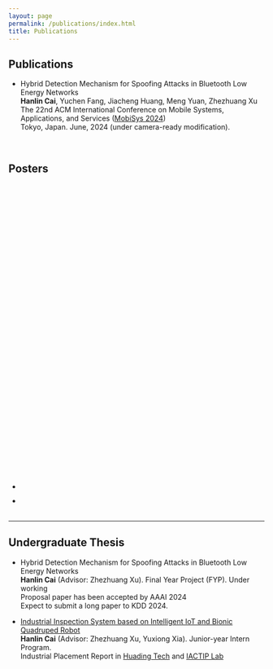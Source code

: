 ```yaml
---
layout: page
permalink: /publications/index.html
title: Publications
---
```


## Publications

- Hybrid Detection Mechanism for Spoofing Attacks in Bluetooth Low Energy Networks<br>**Hanlin Cai**, Yuchen Fang, Jiacheng Huang, Meng Yuan, Zhezhuang Xu<br>The 22nd ACM International Conference on Mobile Systems, Applications, and Services ([MobiSys 2024](https://www.sigmobile.org/mobisys/2024/))<br>Tokyo, Japan. June, 2024 (under camera-ready modification).

  <br>

## Posters

- <embed src="mypaper/poster/unt_poster.png" width="800px" height="600px"  /> <br>

- <br>

  <br>

---

## Undergraduate Thesis

- Hybrid Detection Mechanism for Spoofing Attacks in Bluetooth Low Energy Networks<br>**Hanlin Cai** (Advisor: Zhezhuang Xu). Final Year Project (FYP). Under working<br>Proposal paper has been accepted by AAAI 2024<br>Expect to submit a long paper to KDD 2024.

- [Industrial Inspection System based on Intelligent IoT and Bionic Quadruped Robot](https://caihanlin.com/mypaper/thesis/IP-report.pdf)<br>**Hanlin Cai** (Advisor: Zhezhuang Xu, Yuxiong Xia). Junior-year Intern Program.<br>Industrial Placement Report in [Huading Tech](http://www.hdim.com.cn/) and [IACTIP Lab](https://dqxy.fzu.edu.cn/en/)<br>

  <br>
